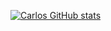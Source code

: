 [![Carlos GitHub stats](https://github-readme-stats.vercel.app/api?username=CarlosLeandro&show_icons=true)](https://github.com/iCarlosLeandro/github-readme-stats)
